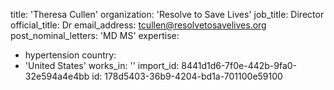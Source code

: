 title: 'Theresa Cullen'
organization: 'Resolve to Save Lives'
job_title: Director
official_title: Dr
email_address: tcullen@resolvetosavelives.org
post_nominal_letters: 'MD MS'
expertise:
  - hypertension
country:
  - 'United States'
works_in: ''
import_id: 8441d1d6-7f0e-442b-9fa0-32e594a4e4bb
id: 178d5403-36b9-4204-bd1a-701100e59100
